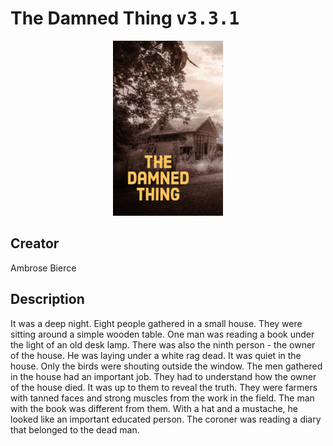 
# The Damned Thing <kbd>v3.3.1</kbd>

<center>
  <img src="./cover-1024.jpg"/>
</center>

## Creator
Ambrose Bierce

## Description
It was a deep night. Eight people gathered in a small house. They were sitting around a simple wooden table. One man was reading a book under the light of an old desk lamp. There was also the ninth person - the owner of the house. He was laying under a white rag dead. It was quiet in the house. Only the birds were shouting outside the window. The men gathered in the house had an important job. They had to understand how the owner of the house died. It was up to them to reveal the truth. They were farmers with tanned faces and strong muscles from the work in the field. The man with the book was different from them. With a hat and a mustache, he looked like an important educated person. The coroner was reading a diary that belonged to the dead man.
